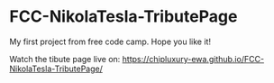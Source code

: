 # FCC-NikolaTesla-TributePage
My first project from free code camp.
Hope you like it!


Watch the tibute page live on: https://chipluxury-ewa.github.io/FCC-NikolaTesla-TributePage/
